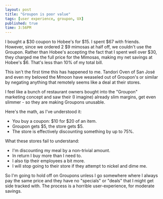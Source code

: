 ```yaml
---
layout: post
title: "Groupon is poor value"
tags: [user experience, groupon, UX]
published: true
time: 3:56PM
---
```


I bought a $30 coupon to Hobee's for $15.  I spent $67 with friends.  However,
since we ordered 2 $9 mimosas at half off, we couldn't use the Groupon.  Rather
than Hobee's accepting the fact that I spent well over $30, they charged me the
full price for the Mimosas, making my net savings at Hobee's $6.  That's less
than 10% of my total bill.

This isn't the first time this has happened to me.  Tandori Oven of San José
and even my beloved the Mmoon have weaseled out of Groupon's or similar by
negating anything that remotely seems like a deal at their stores.

I feel like a bunch of restaurant owners bought into the "Groupon" marketing
concept and saw their (I imagine) already slim margins, get even slimmer - so
they are making Groupons unusable.

Here's the math, as I've understood it:

* You buy a coupon: $10 for $20 of an item.
* Groupon gets $5, the store gets $5.
* The store is effectively discounting something by up to 75%.

What these stores fail to understand:

* I'm discounting my meal by a non-trivial amount.
* In return I buy more than I need to.
* I also tip their employees a bit more.
* I will stop going to their store if they attempt to nickel and dime me.

So I'm going to hold off on Groupons unless I go somewhere where I always pay
the same price and they have no "specials" or "deals" that I might get side
tracked with.  The process is a horrible user-experience, for moderate savings.
